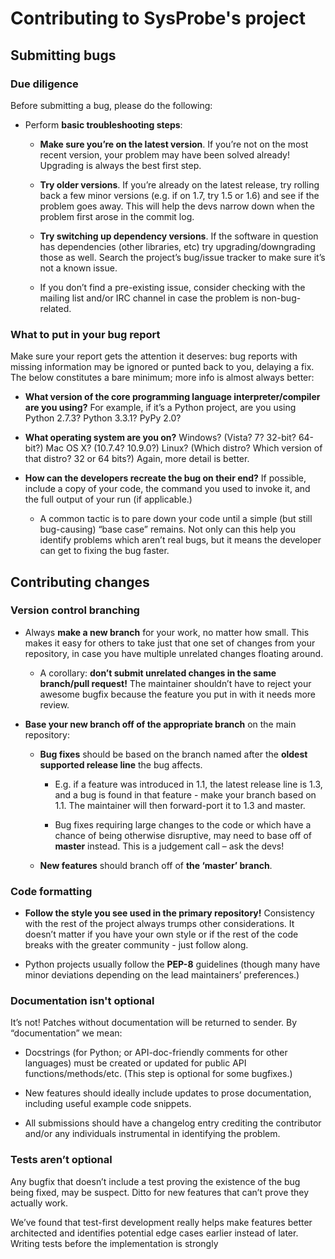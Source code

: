 # Contributing to SysProbe's project

## Submitting bugs

### Due diligence

Before submitting a bug, please do the following:

- Perform **basic troubleshooting steps**:

    - **Make sure you’re on the latest version**. If you’re not on the most recent version, your problem may have been
    solved already! Upgrading is always the best first step.
    
    - **Try older versions**. If you’re already on the latest release, try rolling back a few minor versions (e.g. if
    on 1.7, try 1.5 or 1.6) and see if the problem goes away. This will help the devs narrow down when the problem first
    arose in the commit log.

    - **Try switching up dependency versions**. If the software in question has dependencies (other libraries, etc) try
    upgrading/downgrading those as well. Search the project’s bug/issue tracker to make sure it’s not a known issue.

    - If you don’t find a pre-existing issue, consider checking with the mailing list and/or IRC channel in case the
    problem is non-bug-related.

### What to put in your bug report

Make sure your report gets the attention it deserves: bug reports with missing information may be ignored or punted
back to you, delaying a fix. The below constitutes a bare minimum; more info is almost always better:

- **What version of the core programming language interpreter/compiler are you using?** For example, if it’s a Python
project, are you using Python 2.7.3? Python 3.3.1? PyPy 2.0?

- **What operating system are you on?** Windows? (Vista? 7? 32-bit? 64-bit?) Mac OS X? (10.7.4? 10.9.0?) Linux? (Which
distro? Which version of that distro? 32 or 64 bits?) Again, more detail is better.

- **How can the developers recreate the bug on their end?** If possible, include a copy of your code, the command you
used to invoke it, and the full output of your run (if applicable.)

    - A common tactic is to pare down your code until a simple (but still bug-causing) “base case” remains. Not only
    can this help you identify problems which aren’t real bugs, but it means the developer can get to fixing the bug
    faster.

## Contributing changes

### Version control branching

- Always **make a new branch** for your work, no matter how small. This makes it easy for others to take just that one
set of changes from your repository, in case you have multiple unrelated changes floating around.

    - A corollary: **don’t submit unrelated changes in the same branch/pull request!** The maintainer shouldn’t have
    to reject your awesome bugfix because the feature you put in with it needs more review.

- **Base your new branch off of the appropriate branch** on the main repository:

    - **Bug fixes** should be based on the branch named after the **oldest supported release line** the bug affects.

        - E.g. if a feature was introduced in 1.1, the latest release line is 1.3, and a bug is found in that
        feature - make your branch based on 1.1. The maintainer will then forward-port it to 1.3 and master.
        
        - Bug fixes requiring large changes to the code or which have a chance of being otherwise disruptive, may
        need to base off of **master** instead. This is a judgement call – ask the devs!

    - **New features** should branch off of **the ‘master’ branch**.

### Code formatting

- **Follow the style you see used in the primary repository!** Consistency with the rest of the project always trumps
other considerations. It doesn’t matter if you have your own style or if the rest of the code breaks with the
greater community - just follow along.

- Python projects usually follow the **PEP-8** guidelines (though many have minor deviations depending on the lead
maintainers’ preferences.)

### Documentation isn't optional

It’s not! Patches without documentation will be returned to sender. By “documentation” we mean:

- Docstrings (for Python; or API-doc-friendly comments for other languages) must be created or updated for public
API functions/methods/etc. (This step is optional for some bugfixes.)

- New features should ideally include updates to prose documentation, including useful example code snippets.

- All submissions should have a changelog entry crediting the contributor and/or any individuals instrumental in
identifying the problem.

### Tests aren’t optional

Any bugfix that doesn’t include a test proving the existence of the bug being fixed, may be suspect. Ditto for new
features that can’t prove they actually work.

We’ve found that test-first development really helps make features better architected and identifies potential edge
cases earlier instead of later. Writing tests before the implementation is strongly

 